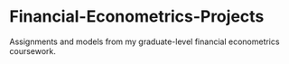 # Financial-Econometrics-Projects
Assignments and models from my graduate-level financial econometrics coursework.
